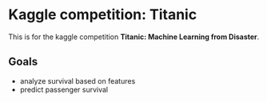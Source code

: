 # Kaggle competition: Titanic
This is for the kaggle competition **Titanic: Machine Learning from Disaster**.

## Goals
- analyze survival based on features
- predict passenger survival